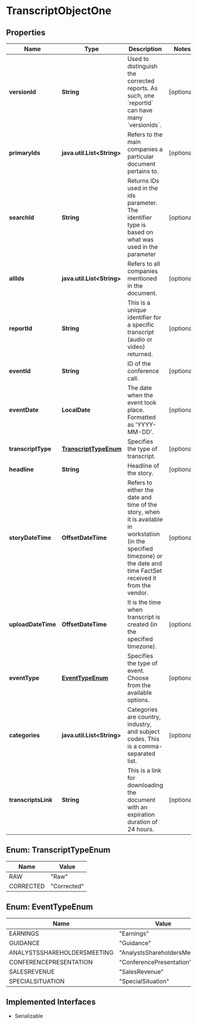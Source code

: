 

# TranscriptObjectOne


## Properties

Name | Type | Description | Notes
------------ | ------------- | ------------- | -------------
**versionId** | **String** | Used to distinguish the corrected reports. As such, one &#x60;reportId&#x60; can have many &#x60;versionIds&#x60;. |  [optional]
**primaryIds** | **java.util.List&lt;String&gt;** | Refers to the main companies a particular document pertains to. |  [optional]
**searchId** | **String** | Returns IDs used in the ids parameter. The identifier type is based on what was used in the parameter |  [optional]
**allIds** | **java.util.List&lt;String&gt;** | Refers to all companies mentioned in the document.  |  [optional]
**reportId** | **String** | This is a unique identifier for a specific transcript (audio or video) returned. |  [optional]
**eventId** | **String** | ID of the conference call. |  [optional]
**eventDate** | **LocalDate** | The date when the event took place. Formatted as &#39;YYYY-MM-DD&#39;. |  [optional]
**transcriptType** | [**TranscriptTypeEnum**](#TranscriptTypeEnum) | Specifies the type of transcript.   |  [optional]
**headline** | **String** | Headline of the story. |  [optional]
**storyDateTime** | **OffsetDateTime** | Refers to either the date and time of the story, when it is available in workstation (in the specified timezone) or the date and time FactSet received it from the vendor. |  [optional]
**uploadDateTime** | **OffsetDateTime** | It is the time when transcript is created (in the specified timezone). |  [optional]
**eventType** | [**EventTypeEnum**](#EventTypeEnum) | Specifies the type of event. Choose from the available options.  |  [optional]
**categories** | **java.util.List&lt;String&gt;** | Categories are country, industry, and subject codes. This is a comma-separated list. |  [optional]
**transcriptsLink** | **String** | This is a link for downloading the document with an expiration duration of 24 hours. |  [optional]



## Enum: TranscriptTypeEnum

Name | Value
---- | -----
RAW | &quot;Raw&quot;
CORRECTED | &quot;Corrected&quot;



## Enum: EventTypeEnum

Name | Value
---- | -----
EARNINGS | &quot;Earnings&quot;
GUIDANCE | &quot;Guidance&quot;
ANALYSTSSHAREHOLDERSMEETING | &quot;AnalystsShareholdersMeeting&quot;
CONFERENCEPRESENTATION | &quot;ConferencePresentation&quot;
SALESREVENUE | &quot;SalesRevenue&quot;
SPECIALSITUATION | &quot;SpecialSituation&quot;


## Implemented Interfaces

* Serializable


